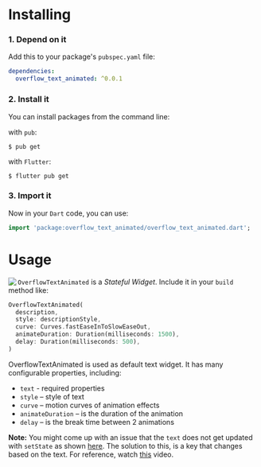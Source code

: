 # Installing

### 1. Depend on it

Add this to your package's `pubspec.yaml` file:

```yaml
dependencies:
  overflow_text_animated: ^0.0.1
```

### 2. Install it

You can install packages from the command line:

with `pub`:

```
$ pub get
```

with `Flutter`:

```
$ flutter pub get
```

### 3. Import it

Now in your `Dart` code, you can use:

```dart
import 'package:overflow_text_animated/overflow_text_animated.dart';
```

# Usage

<img src="https://github.com/sil-main-coo/overflow_text_animated/blob/main/display/example.gif?raw=true" align = "left"/>

`OverflowTextAnimated` is a _Stateful Widget_.
Include it in your `build` method like:

```dart
OverflowTextAnimated(
  description,
  style: descriptionStyle,
  curve: Curves.fastEaseInToSlowEaseOut,
  animateDuration: Duration(milliseconds: 1500),
  delay: Duration(milliseconds: 500),
)
```

OverflowTextAnimated is used as default text widget. It has many configurable properties, including:

- `text` - required properties
- `style` – style of text
- `curve` – motion curves of animation effects
- `animateDuration` – is the duration of the animation
- `delay` – is the break time between 2 animations

**Note:** You might come up with an issue that the `text` does not get updated with `setState` as shown [here](https://github.com/aagarwal1012/Animated-Text-Kit/issues/27). The solution to this, is a key that changes based on the text. For reference, watch [this](https://www.youtube.com/watch?v=kn0EOS-ZiIc) video.